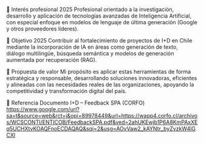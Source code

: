 👀 Interés profesional 2025
Profesional orientado a la investigación, desarrollo y aplicación de tecnologías avanzadas de Inteligencia Artificial, con especial enfoque en modelos de lenguaje de última generación (Google y otros proveedores líderes).

🌱 Objetivo 2025
Contribuir al fortalecimiento de proyectos de I+D en Chile mediante la incorporación de IA en áreas como generación de texto, diálogo multilingüe, búsqueda semántica y modelos de generación aumentada por recuperación (RAG).

🚀 Propuesta de valor
Mi propósito es aplicar estas herramientas de forma estratégica y responsable, desarrollando soluciones innovadoras, eficientes y alineadas con las necesidades reales de las organizaciones, apoyando la competitividad y transformación digital del país.


















📎 Referencia
Documento I+D – Feedback SPA (CORFO)
https://www.google.com/url?sa=t&source=web&rct=j&opi=89978449&url=https://wapp4.corfo.cl/archivos/WCSCONTI/ENTICOB/FeedbackSPA.pdf&ved=2ahUKEwjb1P6A8KmPAxXEq5UCHXtvKOAQFnoECDAQAQ&sqi=2&usg=AOvVaw2_kAYNtr_byZyzkW4lGCXl
